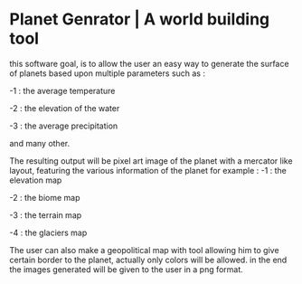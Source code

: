# Planet Genrator | A world building tool

this software goal, is to allow the user an easy way to 
generate the surface of planets based upon multiple parameters
such as :

 -1 : the average temperature
 
 -2 : the elevation of the water
 
 -3 : the average precipitation
 
and many other.

The resulting output will be pixel art image of the planet
with a mercator like layout, featuring the various information 
of the planet for example :
 -1 : the elevation map
 
 -2 : the biome map
 
 -3 : the terrain map
 
 -4 : the glaciers map
 

The user can also make a geopolitical map with tool allowing 
him to give certain border to the planet, actually only colors 
will be allowed.
in the end the images generated will be given to the user in
a png format.
